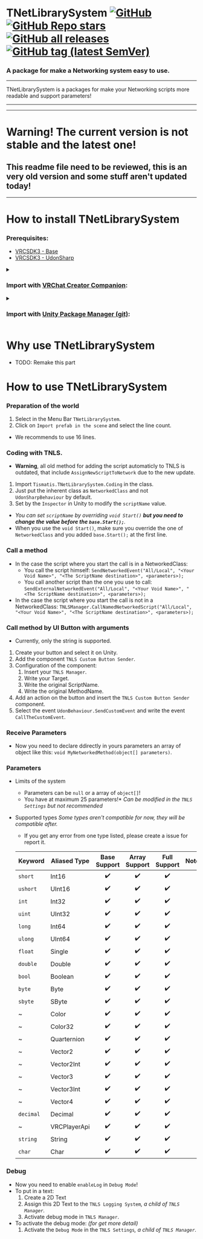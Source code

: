 <div>

# TNetLibrarySystem [![GitHub](https://img.shields.io/github/license/Matis-Projects/TNetLibrarySystem?color=blue&label=License&style=flat)](https://github.com/Matis-Projects/TNetLibrarySystem/blob/main/LICENSE) [![GitHub Repo stars](https://img.shields.io/github/stars/Matis-Projects/TNetLibrarySystem?style=flat&label=Stars)](https://github.com/Matis-Projects/TNetLibrarySystem/stargazers) [![GitHub all releases](https://img.shields.io/github/downloads/Matis-Projects/TNetLibrarySystem/total?color=blue&label=Downloads&style=flat)](https://github.com/Matis-Projects/TNetLibrarySystem/releases) [![GitHub tag (latest SemVer)](https://img.shields.io/github/v/tag/Matis-Projects/TNetLibrarySystem?color=blue&label=Release&sort=semver&style=flat)](https://github.com/Matis-Projects/TNetLibrarySystem/releases/latest)

</div>

### A package for make a Networking system easy to use. 

---

TNetLibrarySystem is a packages for make your Networking scripts more readable and support parameters!

---

---

# Warning! The current version is not stable and the latest one!
## This readme file need to be reviewed, this is an very old version and some stuff aren't updated today!

---

# How to install TNetLibrarySystem

### Prerequisites:

* [VRCSDK3 - Base](https://vrchat.com/home/download)
* [VRCSDK3 - UdonSharp](https://vrchat.com/home/download)

<details><summary>

### Import with [VRChat Creator Companion](https://vcc.docs.vrchat.com/vpm/packages#user-packages):</summary>

> 1. Download `fr.tismatis.tnetlibrarysystem.zip` from [here](https://github.com/Matis-Projects/TNetLibrarySystem/releases/latest)
> 2. Unpack the .zip somewhere
> 3. In VRChat Creator Companion, navigate to `Settings` > `User Packages` > `Add`
> 4. Navigate to the unpacked folder, `fr.tismatis.tnetlibrarysystem` and click `Select Folder`
> 5. `TNetLibrarySystem` should now be visible under `Local User Packages` in the project view in VRChat Creator Companion
> 6. Click `Add`

</details><details><summary>

### Import with [Unity Package Manager (git)](https://docs.unity3d.com/2019.4/Documentation/Manual/upm-ui-giturl.html):</summary>

> 1. In the Unity toolbar, select `Window` > `Package Manager` > `[+]` > `Add package from git URL...` 
> 2. Paste the following link: `https://github.com/Matis-Projects/TNetLibrarySystem.git`

</details>


# Why use TNetLibrarySystem
<!--
|Fonctionnality|UNet|NetworkedEventCaller|T.N.L.S
|--------------|-------|-|-|
|Can call method with arguments|<center>✔️</center>|<center>✔️</center>|<center>✔️</center>
|Complex target (All/Only Master/Local)|<center>✔️</center>|<center>✔️</center>|<center>✔️</center>
|Support all basics types of c# *(string,ushort,byte)*|<center>⚠️¹</center>|<center>✔️</center>|<center>✔️</center>
|Support all basics types of Unity *(Quaternion/Vector)*|<center>⚠️¹</center>|<center>⚠️²</center>|<center>✔️</center>
|De-centralized networked script file|<center>❌</center>|<center>❌</center>|<center>✔️</center>
|Easy to setup & use|<center>❌</center>|<center>✔️</center>|<center>✔️</center>
|With a queue system|<center>❌</center>|<center>✔️</center>|<center>✔️</center>

* *¹ → you need to transform it into byte before send it by the network*
* *² → not every types*
-->
* TODO: Remake this part

# How to use TNetLibrarySystem

### Preparation of the world

1. Select in the Menu Bar `TNetLibrarySystem`.
2. Click on `Import prefab in the scene` and select the line count.
* We recommends to use 16 lines.

### Coding with TNLS.

*   **Warning**, all old method for adding the script automaticly to TNLS is outdated, that include `AssignNewScriptToNetwork` due to the new update.
1. Import `Tismatis.TNetLibrarySystem.Coding` in the class.
2. Just put the inherent class as `NetworkedClass` and not `UdonSharpBehaviour` by default.
3. Set by the `Inspector` in Unity to modify the `scriptName` value.
* *You can set `scriptName` by overriding `void Start()` **but you need to change the value before the `base.Start();`**.*
* When you use the `void Start()`, make sure you override the one of `NetworkedClass` and you added `base.Start();` at the first line.

### Call a method

*   In the case the script where you start the call is in a NetworkedClass:
    * You call the script himself: `SendNetworkedEvent("All/Local", "<Your Void Name>", "<The ScriptName destination>", <parameters>);`
    * You call another script than the one you use to call: `SendExternalNetworkedEvent("All/Local", "<Your Void Name>", "<The ScriptName destination>", <parameters>);`
*   In the case the script where you start the call is not in a NetworkedClass: `TNLSManager.CallNamedNetworkedScript("All/Local", "<Your Void Name>", "<The ScriptName destination>", <parameters>);`

### Call method by UI Button with arguments

* Currently, only the string is supported.
1. Create your button and select it on Unity.
2. Add the component `TNLS Custom Button Sender`.
3. Configuration of the component: 
    1. Insert your `TNLS Manager`.
    2. Write your Target.
    3. Write the original ScriptName.
    4. Write the original MethodName.
4. Add an action on the button and insert the `TNLS Custom Button Sender` component.
5. Select the event `UdonBehaviour.SendCustomEvent` and write the event `CallTheCustomEvent`.

### Receive Parameters

* Now you need to declare ddirectly in yours parameters an array of object like this: `void MyNetworkedMethod(object[] parameters)`.

### Parameters

*   Limits of the system
    * Parameters can be `null` or a array of `object[]`!
    * You have at maximum 25 parameters!* *Can be modified in the `TNLS Settings` but not recommended*
*   Supported types
    *Some types aren't compatible for now, they will be compatible after.*
    - If you get any error from one type listed, please create a issue for report it.

    |Keyword|Aliased Type|Base Support|Array Support|Full Support|Note|
    |---------------|---------------|-|-|-|-|
    |`short`        |Int16          |<center>✔️</center>|<center>✔️</center>|<center>✔️</center>|
    |`ushort`       |UInt16         |<center>✔️</center>|<center>✔️</center>|<center>✔️</center>|
    |`int`          |Int32          |<center>✔️</center>|<center>✔️</center>|<center>✔️</center>|
    |`uint`         |UInt32         |<center>✔️</center>|<center>✔️</center>|<center>✔️</center>|
    |`long`         |Int64          |<center>✔️</center>|<center>✔️</center>|<center>✔️</center>|
    |`ulong`        |UInt64         |<center>✔️</center>|<center>✔️</center>|<center>✔️</center>|
    |`float`        |Single         |<center>✔️</center>|<center>✔️</center>|<center>✔️</center>|
    |`double`       |Double         |<center>✔️</center>|<center>✔️</center>|<center>✔️</center>|
    |`bool`         |Boolean        |<center>✔️</center>|<center>✔️</center>|<center>✔️</center>|
    |`byte`         |Byte           |<center>✔️</center>|<center>✔️</center>|<center>✔️</center>|
    |`sbyte`        |SByte          |<center>✔️</center>|<center>✔️</center>|<center>✔️</center>|
    |~              |Color          |<center>✔️</center>|<center>✔️</center>|<center>✔️</center>|
    |~              |Color32        |<center>✔️</center>|<center>✔️</center>|<center>✔️</center>|
    |~              |Quarternion    |<center>✔️</center>|<center>✔️</center>|<center>✔️</center>|
    |~              |Vector2        |<center>✔️</center>|<center>✔️</center>|<center>✔️</center>|
    |~              |Vector2Int     |<center>✔️</center>|<center>✔️</center>|<center>✔️</center>|
    |~              |Vector3        |<center>✔️</center>|<center>✔️</center>|<center>✔️</center>|
    |~              |Vector3Int     |<center>✔️</center>|<center>✔️</center>|<center>✔️</center>|
    |~              |Vector4        |<center>✔️</center>|<center>✔️</center>|<center>✔️</center>|
    |`decimal`      |Decimal        |<center>✔️</center>|<center>✔️</center>|<center>✔️</center>|
    |~              |VRCPlayerApi   |<center>✔️</center>|<center>✔️</center>|<center>✔️</center>|
    |`string`       |String         |<center>✔️</center>|<center>✔️</center>|<center>✔️</center>|
    |`char`         |Char           |<center>✔️</center>|<center>✔️</center>|<center>✔️</center>|

### Debug

* Now you need to enable `enableLog` in `Debug Mode`!
* To put in a text:
    1. Create a 2D Text
    2. Assign this 2D Text to the `TNLS Logging System`*, a child of `TNLS Manager`.*
    3. Activate debug mode in `TNLS Manager`.
* To activate the debug mode: *(for get more detail)*
    1. Activate the `Debug Mode` in the `TNLS Settings`*, a child of `TNLS Manager`.*
